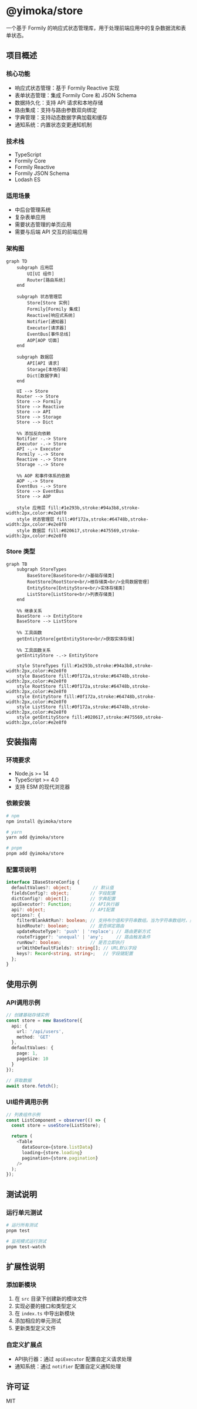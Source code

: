 # @yimoka/store

一个基于 Formily 的响应式状态管理库，用于处理前端应用中的复杂数据流和表单状态。

## 项目概述

### 核心功能
- 响应式状态管理：基于 Formily Reactive 实现
- 表单状态管理：集成 Formily Core 和 JSON Schema
- 数据持久化：支持 API 请求和本地存储
- 路由集成：支持与路由参数双向绑定
- 字典管理：支持动态数据字典加载和缓存
- 通知系统：内置状态变更通知机制

### 技术栈
- TypeScript
- Formily Core
- Formily Reactive
- Formily JSON Schema
- Lodash ES

### 适用场景
- 中后台管理系统
- 复杂表单应用
- 需要状态管理的单页应用
- 需要与后端 API 交互的前端应用

### 架构图
```mermaid
graph TD
    subgraph 应用层
        UI[UI 组件]
        Router[路由系统]
    end

    subgraph 状态管理层
        Store[Store 实例]
        Formily[Formily 集成]
        Reactive[响应式系统]
        Notifier[通知器]
        Executor[请求器]
        EventBus[事件总线]
        AOP[AOP 切面]
    end

    subgraph 数据层
        API[API 请求]
        Storage[本地存储]
        Dict[数据字典]
    end

    UI --> Store
    Router --> Store
    Store --> Formily
    Store --> Reactive
    Store --> API
    Store --> Storage
    Store --> Dict

    %% 添加反向依赖
    Notifier -.-> Store
    Executor -.-> Store
    API -.-> Executor
    Formily -.-> Store
    Reactive -.-> Store
    Storage -.-> Store

    %% AOP 和事件体系的依赖
    AOP -.-> Store
    EventBus -.-> Store
    Store --> EventBus
    Store --> AOP

    style 应用层 fill:#1e293b,stroke:#94a3b8,stroke-width:2px,color:#e2e8f0
    style 状态管理层 fill:#0f172a,stroke:#64748b,stroke-width:2px,color:#e2e8f0
    style 数据层 fill:#020617,stroke:#475569,stroke-width:2px,color:#e2e8f0
```

### Store 类型
```mermaid
graph TB
    subgraph StoreTypes
        BaseStore[BaseStore<br/>基础存储类]
        RootStore[RootStore<br/>根存储类<br/>全局数据管理]
        EntityStore[EntityStore<br/>实体存储类]
        ListStore[ListStore<br/>列表存储类]
    end

    %% 继承关系
    BaseStore --> EntityStore
    BaseStore --> ListStore

    %% 工具函数
    getEntityStore[getEntityStore<br/>获取实体存储]

    %% 工具函数关系
    getEntityStore -.-> EntityStore

    style StoreTypes fill:#1e293b,stroke:#94a3b8,stroke-width:2px,color:#e2e8f0
    style BaseStore fill:#0f172a,stroke:#64748b,stroke-width:2px,color:#e2e8f0
    style RootStore fill:#0f172a,stroke:#64748b,stroke-width:2px,color:#e2e8f0
    style EntityStore fill:#0f172a,stroke:#64748b,stroke-width:2px,color:#e2e8f0
    style ListStore fill:#0f172a,stroke:#64748b,stroke-width:2px,color:#e2e8f0
    style getEntityStore fill:#020617,stroke:#475569,stroke-width:2px,color:#e2e8f0
```

## 安装指南

### 环境要求
- Node.js >= 14
- TypeScript >= 4.0
- 支持 ESM 的现代浏览器

### 依赖安装
```bash
# npm
npm install @yimoka/store

# yarn
yarn add @yimoka/store

# pnpm
pnpm add @yimoka/store
```

### 配置项说明
```typescript
interface IBaseStoreConfig {
  defaultValues?: object;        // 默认值
  fieldsConfig?: object;        // 字段配置
  dictConfig?: object[];        // 字典配置
  apiExecutor?: Function;       // API执行器
  api?: object;                 // API配置
  options?: {
    filterBlankAtRun?: boolean; // 支持布尔值和字符串数组。当为字符串数组时，只过滤数组中的字段。
    bindRoute?: boolean;        // 是否绑定路由
    updateRouteType?: 'push' | 'replace'; // 路由更新方式
    routeTrigger?: 'unequal' | 'any';     // 路由触发条件
    runNow?: boolean;           // 是否立即执行
    urlWithDefaultFields?: string[]; // URL默认字段
    keys?: Record<string, string>;   // 字段键配置
  };
}
```

## 使用示例

### API调用示例
```typescript
// 创建基础存储实例
const store = new BaseStore({
  api: {
    url: '/api/users',
    method: 'GET'
  },
  defaultValues: {
    page: 1,
    pageSize: 10
  }
});

// 获取数据
await store.fetch();
```

### UI组件调用示例
```typescript
// 列表组件示例
const ListComponent = observer(() => {
  const store = useStore(ListStore);

  return (
    <Table
      dataSource={store.listData}
      loading={store.loading}
      pagination={store.pagination}
    />
  );
});
```

## 测试说明

### 运行单元测试
```bash
# 运行所有测试
pnpm test

# 监视模式运行测试
pnpm test-watch
```

## 扩展性说明

### 添加新模块
1. 在 `src` 目录下创建新的模块文件
2. 实现必要的接口和类型定义
3. 在 `index.ts` 中导出新模块
4. 添加相应的单元测试
5. 更新类型定义文件

### 自定义扩展点
- API执行器：通过 `apiExecutor` 配置自定义请求处理
- 通知系统：通过 `notifier` 配置自定义通知处理

## 许可证

MIT
